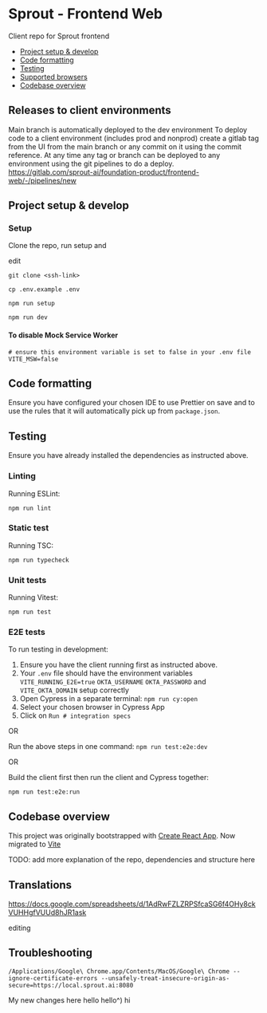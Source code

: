 # Sprout - Frontend Web

Client repo for Sprout frontend

- [Project setup & develop](#project-setup--develop)
- [Code formatting](#code-formatting)
- [Testing](#testing)
- [Supported browsers](#supported-browsers)
- [Codebase overview](#codebase-overview)

## Releases to client environments

Main branch is automatically deployed to the dev environment
To deploy code to a client environment (includes prod and nonprod) create a gitlab tag from the UI from the main branch or any commit on it using the commit reference.
At any time any tag or branch can be deployed to any environment using the git pipelines to do a deploy. https://gitlab.com/sprout-ai/foundation-product/frontend-web/-/pipelines/new

## Project setup & develop

### Setup

Clone the repo, run setup and

edit

```shell
git clone <ssh-link>

cp .env.example .env

npm run setup

npm run dev
```

#### To disable Mock Service Worker

```dotenv
# ensure this environment variable is set to false in your .env file
VITE_MSW=false
```

## Code formatting

Ensure you have configured your chosen IDE to use Prettier on save and to use the rules that it will automatically
pick up from `package.json`.

## Testing

Ensure you have already installed the dependencies as instructed above.

### Linting

Running ESLint:

```shell
npm run lint
```

### Static test

Running TSC:

```shell
npm run typecheck
```

### Unit tests

Running Vitest:

```shell
npm run test
```

### E2E tests

To run testing in development:

1. Ensure you have the client running first as instructed above.
2. Your `.env` file should have the environment variables `VITE_RUNNING_E2E=true` `OKTA_USERNAME` `OKTA_PASSWORD` and `VITE_OKTA_DOMAIN` setup correctly
3. Open Cypress in a separate terminal: `npm run cy:open`
4. Select your chosen browser in Cypress App
5. Click on `Run # integration specs`

OR

Run the above steps in one command: `npm run test:e2e:dev`

OR

Build the client first then run the client and Cypress together:

```shell
npm run test:e2e:run
```

## Codebase overview

This project was originally bootstrapped with [Create React App](https://github.com/facebook/create-react-app).
Now migrated to [Vite](https://vitejs.dev/)

TODO: add more explanation of the repo, dependencies and structure here

## Translations

https://docs.google.com/spreadsheets/d/1AdRwFZLZRPSfcaSG6f4OHy8ckVUHHgfVUUd8hJR1ask

editing

## Troubleshooting

```shell
/Applications/Google\ Chrome.app/Contents/MacOS/Google\ Chrome --ignore-certificate-errors --unsafely-treat-insecure-origin-as-secure=https://local.sprout.ai:8080
```

My new changes here
hello
hello^)
hi
